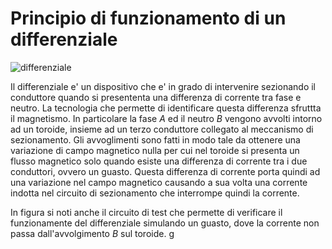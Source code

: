 # Principio di funzionamento di un differenziale  

![differenziale](https://user-images.githubusercontent.com/7195133/219855160-1ed98158-0ea5-4c4f-977d-3d411d08b4fc.jpg)

Il differenziale e' un dispositivo che e' in grado di intervenire sezionando il conduttore quando si presententa una differenza di corrente tra fase e neutro. La tecnologia che permette di identificare questa differenza sfruttta il magnetismo. In particolare la fase $A$ ed il neutro $B$ vengono avvolti intorno ad un toroide, insieme ad un terzo conduttore collegato al meccanismo di sezionamento. Gli avvoglimenti sono fatti in modo tale da ottenere una variazione di campo magnetico nulla per cui nel toroide si presenta un flusso magnetico solo quando esiste una differenza di corrente tra i due conduttori, ovvero un guasto. Questa differenza di corrente porta quindi ad una variazione nel campo magnetico causando a sua volta una corrente indotta nel circuito di sezionamento che interrompe quindi la corrente.  

In figura si noti anche il circuito di test che permette di verificare il funzionamente del differenziale simulando un guasto, dove la corrente non passa dall'avvolgimento $B$ sul toroide.  g